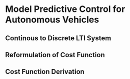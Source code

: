 # Model Predictive Control for Autonomous Vehicles

## Continous to Discrete LTI System

## Reformulation of Cost Function

## Cost Function Derivation